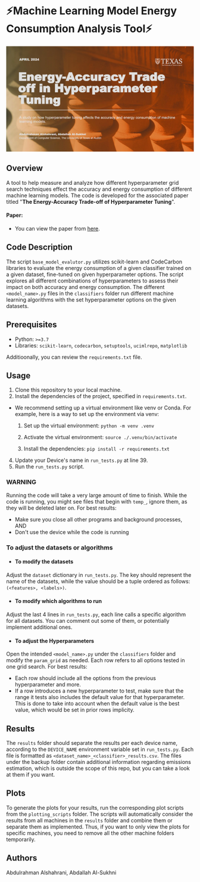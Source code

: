 ﻿# ⚡Machine Learning Model Energy Consumption Analysis Tool⚡

![](Heading.png)
## Overview

A tool to help measure and analyze how different hyperparameter grid search techniques effect the accuracy and energy consumption of different machine learning models. The code is developed for the associated paper titled "**The Energy-Accuracy Trade-off of Hyperparameter Tuning**".

#### Paper:
- You can view the paper from [here](paper.pdf).

## Code Description

The script `base_model_evalutor.py` utilizes scikit-learn and CodeCarbon libraries to evaluate the energy consumption of a given classifier trained on a given dataset, fine-tuned on given hyperparameter options. The script explores all different combinations of hyperparameters to assess their impact on both accuracy and energy consumption. The different `<model_name>.py` files in the `classifiers` folder run different machine learning algorithms with the set hyperparameter options on the given datasets.

## Prerequisites

- Python: `>=3.7`
- Libraries: `scikit-learn`, `codecarbon`, `setuptools`, `ucimlrepo`, `matplotlib`

Additioonally, you can review the `requirements.txt` file.

## Usage

1. Clone this repository to your local machine.
2. Install the dependencies of the project, specified in `requirements.txt`.
- We recommend setting up a virtual environment like venv or Conda.
For example, here is a way to set up the environment via venv:
    1.  Set up the virtual environment:
`python -m venv .venv`

    2. Activate the virtual environment:
`source ./.venv/bin/activate`
    
    3. Install the dependencies:
`pip install -r requirements.txt`


4. Update your Device's name in `run_tests.py` at line 39.
5. Run the `run_tests.py` script.

### WARNING
Running the code will take a very large amount of time to finish. While the code is running, you might see files that begin with `temp_`, ignore them, as they will be deleted later on.
For best results:
- Make sure you close all other programs and background processes, AND
- Don't use the device while the code is running 

### To adjust the datasets or algorithms
* #### To modify the datasets
Adjust the `dataset` dictionary in `run_tests.py`. The key should represent the name of the datasets, while the value should be a tuple ordered as follows: `(<features>, <labels>)`.

* #### To modify which algorithms to run
Adjust the last 4 lines in `run_tests.py`, each line calls a specific algorithm for all datasets. You can comment out some of them, or potentially implement additional ones.

* #### To adjust the Hyperparameters
Open the intended `<model_name>.py` under the `classifiers` folder and modify the `param_grid` as needed. Each row refers to all options tested in one grid search. For best results:
- Each row should include all the options from the previous hyperparameter and more.
- If a row introduces a new hyperparameter to test, make sure that the range it tests also includes the default value for that hyperparameter. This is done to take into account when the default value is the best value, which would be set in prior rows implicity.

## Results
The `results` folder should separate the results per each device name, according to the `DEVICE_NAME` environment variable set in `run_tests.py`. Each file is formatted as `<dataset_name>_<classifier>_results.csv`. The files under the backup folder contain additional information regarding emissions estimation, which is outside the scope of this repo, but you can take a look at them if you want.

## Plots
To generate the plots for your results, run the corresponding plot scripts from the `plotting_scripts` folder. The scripts will automatically consider the results from all machines in the `results` folder and combine them or separate them as implemented. Thus, if you want to only view the plots for specific machines, you need to remove all the other machine folders temporarily.

## Authors
Abdulrahman Alshahrani, Abdallah Al-Sukhni
